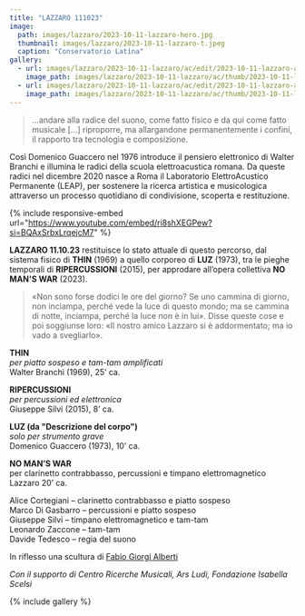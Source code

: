 ```yaml
---
title: "LAZZARO 111023"
image:
  path: images/lazzaro/2023-10-11-lazzaro-hero.jpg
  thumbnail: images/lazzaro/2023-10-11-lazzaro-t.jpeg
  caption: "Conservatorio Latina"
gallery:
  - url: images/lazzaro/2023-10-11-lazzaro/ac/edit/2023-10-11-lazzaro-ac-01.jpg
    image_path: images/lazzaro/2023-10-11-lazzaro/ac/thumb/2023-10-11-lazzaro-ac-01.jpg
  - url: images/lazzaro/2023-10-11-lazzaro/ac/edit/2023-10-11-lazzaro-ac-02.jpg
    image_path: images/lazzaro/2023-10-11-lazzaro/ac/thumb/2023-10-11-lazzaro-ac-02.jpg
---
```


> ...andare alla radice del suono, come fatto fisico e da qui come fatto musicale
[...] riproporre, ma allargandone permanentemente i confini, il rapporto tra
tecnologia e composizione.

<!--more-->

Così Domenico Guaccero nel 1976 introduce il pensiero elettronico di Walter
Branchi e illumina le radici della scuola elettroacustica romana. Da queste
radici nel dicembre 2020 nasce a Roma il Laboratorio ElettroAcustico Permanente
(LEAP), per sostenere la ricerca artistica e musicologica attraverso un processo
quotidiano di condivisione, scoperta e restituzione.

{% include responsive-embed url="https://www.youtube.com/embed/ri8shXEGPew?si=BQAxSrbxLrqejcM7" %}

**LAZZARO 11.10.23** restituisce lo stato attuale di questo percorso, dal sistema
fisico di **THIN** (1969) a quello corporeo di **LUZ** (1973), tra le pieghe
temporali di **RIPERCUSSIONI** (2015), per approdare all’opera collettiva
**NO MAN'S WAR** (2023).

> «Non sono forse dodici le ore del giorno? Se uno cammina di giorno, non
inciampa, perché vede la luce di questo mondo; ma se cammina di notte, inciampa,
perché la luce non è in lui». Disse queste cose e poi soggiunse loro: «Il nostro
amico Lazzaro si è addormentato; ma io vado a svegliarlo».

**THIN**    
_per piatto sospeso e tam-tam amplificati_    
Walter Branchi (1969), 25’ ca.    

**RIPERCUSSIONI**    
_per percussioni ed elettronica_    
Giuseppe Silvi (2015), 8’ ca.    

**LUZ (da "Descrizione del corpo")**    
_solo per strumento grave_   
Domenico Guaccero (1973), 10’ ca.    

**NO MAN’S WAR**    
per clarinetto contrabbasso, percussioni e timpano elettromagnetico Lazzaro 20’ ca.

Alice Cortegiani – clarinetto contrabbasso e piatto sospeso    
Marco Di Gasbarro – percussioni e piatto sospeso    
Giuseppe Silvi – timpano elettromagnetico e tam-tam    
Leonardo Zaccone – tam-tam    
Davide Tedesco – regia del suono

In riflesso una scultura di [Fabio Giorgi Alberti](https://www.albumarte.org/en/people/fabio-giorgi-alberti-2/)

_Con il supporto di Centro Ricerche Musicali, Ars Ludi, Fondazione Isabella Scelsi_

{% include gallery %}
